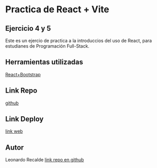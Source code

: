 # Practica de React + Vite

## Ejercicio 4 y 5

Este es un ejercio de practica a la introduccios del uso de React, para estudianes de Programación Full-Stack.

## Herramientas utilizadas

[React+Bootstrap](https://react-bootstrap.github.io/)

## Link Repo
[github](https://github.com/leorecalde/tpReactPto4y5.git)

## Link Deploy
[link web](https://tpreactpto8.netlify.app/)

## Autor

Leonardo Recalde [link repo en github](https://github.com/leorecalde)